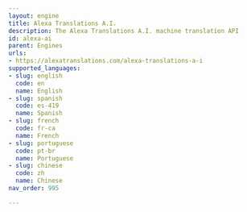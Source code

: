 ```yaml
---
layout: engine
title: Alexa Translations A.I.
description: The Alexa Translations A.I. machine translation API
id: alexa-ai
parent: Engines
urls:
- https://alexatranslations.com/alexa-translations-a-i
supported_languages:
- slug: english
  code: en
  name: English
- slug: spanish
  code: es-419
  name: Spanish
- slug: french
  code: fr-ca
  name: French
- slug: portuguese
  code: pt-br
  name: Portuguese
- slug: chinese
  code: zh
  name: Chinese
nav_order: 995

---
```



